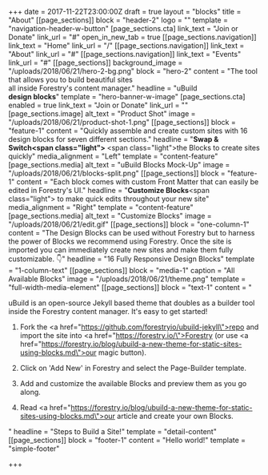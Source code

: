 +++
date = 2017-11-22T23:00:00Z
draft = true
layout = "blocks"
title = "About"
[[page_sections]]
block = "header-2"
logo = ""
template = "navigation-header-w-button"
[page_sections.cta]
link_text = "Join or Donate"
link_url = "#"
open_in_new_tab = true
[[page_sections.navigation]]
link_text = "Home"
link_url = "/"
[[page_sections.navigation]]
link_text = "About"
link_url = "#"
[[page_sections.navigation]]
link_text = "Events"
link_url = "#"
[[page_sections]]
background_image = "/uploads/2018/06/21/hero-2-bg.png"
block = "hero-2"
content = "The tool that allows you to build beautiful sites<br>all inside Forestry's content manager."
headline = "uBuild <br><strong>design blocks</strong>"
template = "hero-banner-w-image"
[page_sections.cta]
enabled = true
link_text = "Join or Donate"
link_url = ""
[page_sections.image]
alt_text = "Product Shot"
image = "/uploads/2018/06/21/product-shot-1.png"
[[page_sections]]
block = "feature-1"
content = "Quickly assemble and create custom sites with 16 design blocks for seven different sections."
headline = "<strong>Swap &amp; Switch<span class=\"light\">&nbsp;</span></strong><span class=\"light\">the Blocks to create sites quickly</span>"
media_alignment = "Left"
template = "content-feature"
[page_sections.media]
alt_text = "uBuild Blocks Mock-Up"
image = "/uploads/2018/06/21/blocks-split.png"
[[page_sections]]
block = "feature-1"
content = "Each block comes with custom Front Matter that can easily be edited in Forestry's UI."
headline = "<strong>Customize Blocks</strong><span class=\"light\">&nbsp;to make quick edits throughout your new site</span>"
media_alignment = "Right"
template = "content-feature"
[page_sections.media]
alt_text = "Customize Blocks"
image = "/uploads/2018/06/21/edit.gif"
[[page_sections]]
block = "one-column-1"
content = "The Design Blocks can be used without Forestry but to harness the power of Blocks we recommend using Forestry. Once the site is imported you can immediately create new sites and make them fully customizable. 👇"
headline = "16 Fully Responsive Design Blocks"
template = "1-column-text"
[[page_sections]]
block = "media-1"
caption = "All Available Blocks"
image = "/uploads/2018/06/21/theme.png"
template = "full-width-media-element"
[[page_sections]]
block = "text-1"
content = "<p>uBuild is an open-source Jekyll based theme that doubles as a builder tool inside the Forestry content manager. It's easy to get started!</p><ol><li><p>Fork the <a href=\"https://github.com/forestryio/ubuild-jekyll\">repo</a> and import the site into <a href=\"https://forestry.io/\">Forestry</a> (or use <a href=\"https://forestry.io/blog/ubuild-a-new-theme-for-static-sites-using-blocks.md\">our magic button</a>).</p></li><li><p>Click on 'Add New' in Forestry and select the Page-Builder template.</p></li><li><p>Add and customize the available Blocks and preview them as you go along.</p></li><li><p>Read <a href=\"https://forestry.io/blog/ubuild-a-new-theme-for-static-sites-using-blocks.md\">our article</a> and create your own Blocks.</p></li></ol>"
headline = "Steps to Build a Site!"
template = "detail-content"
[[page_sections]]
block = "footer-1"
content = "Hello world!"
template = "simple-footer"

+++
